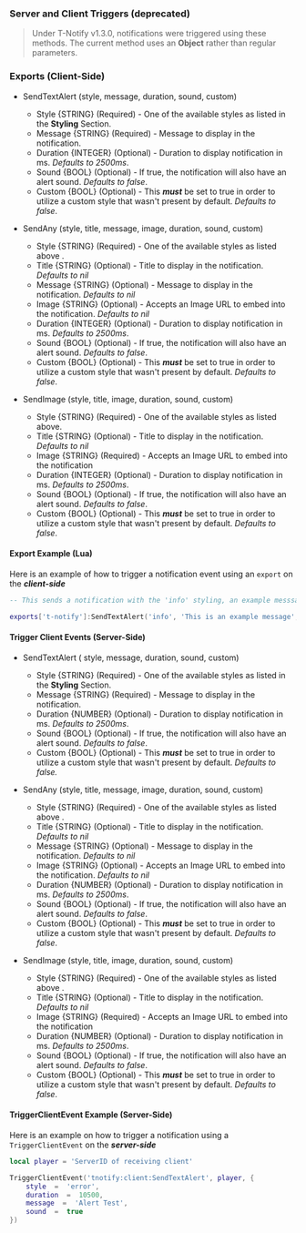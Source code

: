 
### Server and Client Triggers (deprecated)

>Under T-Notify v1.3.0, notifications were triggered using these methods. The current method uses an **Object** rather than regular parameters.

### Exports (Client-Side)

* SendTextAlert (style, message, duration, sound, custom)
	* Style {STRING} (Required) - One of the available styles as listed in the **Styling** Section.
	* Message {STRING} (Required) - Message to display in the notification.
	* Duration {INTEGER} (Optional) - Duration to display notification in ms. *Defaults to 2500ms*.
	* Sound {BOOL} (Optional) - If true, the notification will also have an alert sound. *Defaults to false*.
	* Custom {BOOL} (Optional) - This ***must*** be set to true in order to utilize a custom style that wasn't present by default. *Defaults to false*.

* SendAny (style,  title,  message,  image,  duration, sound, custom)
	* Style {STRING} (Required) - One of the available styles as listed above .
	* Title {STRING} (Optional) - Title to display in the notification. *Defaults to nil*
	* Message {STRING} (Optional) - Message to display in the notification. *Defaults to nil*
	* Image {STRING} (Optional) - Accepts an Image URL to embed into the notification. *Defaults to nil*
	* Duration {INTEGER} (Optional) - Duration to display notification in ms. *Defaults to 2500ms*.
	* Sound {BOOL} (Optional) - If true, the notification will also have an alert sound. *Defaults to false*.
	* Custom {BOOL} (Optional) - This ***must*** be set to true in order to utilize a custom style that wasn't present by default. *Defaults to false*.

* SendImage (style,  title,  image,  duration,  sound, custom)
	* Style {STRING} (Required) - One of the available styles as listed above.
	* Title {STRING} (Optional) - Title to display in the notification. *Defaults to nil*
	* Image {STRING} (Required) - Accepts an Image URL to embed into the notification
	* Duration {INTEGER} (Optional) - Duration to display notification in ms. *Defaults to 2500ms*.
	* Sound {BOOL} (Optional) - If true, the notification will also have an alert sound. *Defaults to false*.
	* Custom {BOOL} (Optional) - This ***must*** be set to true in order to utilize a custom style that wasn't present by default. *Defaults to false*.

#### Export Example (Lua)

Here is an example of how to trigger a notification event using an `export` on the ***client-side***

```lua
-- This sends a notification with the 'info' styling, an example messsage, a duration of 5500ms, and an audio alert

exports['t-notify']:SendTextAlert('info', 'This is an example message', 5500, true)
```

#### Trigger Client Events (Server-Side)

* SendTextAlert ( style, message, duration, sound, custom)
	* Style {STRING} (Required) - One of the available styles as listed in the **Styling** Section.
	* Message {STRING} (Required) - Message to display in the notification.
	* Duration {NUMBER} (Optional) - Duration to display notification in ms. *Defaults to 2500ms*.
	* Sound {BOOL} (Optional) - If true, the notification will also have an alert sound. *Defaults to false*.
	* Custom {BOOL} (Optional) - This ***must*** be set to true in order to utilize a custom style that wasn't present by default. *Defaults to false.*

* SendAny (style,  title,  message,  image,  duration, sound, custom)
	* Style {STRING} (Required) - One of the available styles as listed above .
	* Title {STRING} (Optional) - Title to display in the notification. *Defaults to nil*
	* Message {STRING} (Optional) - Message to display in the notification. *Defaults to nil*
	* Image {STRING} (Optional) - Accepts an Image URL to embed into the notification. *Defaults to nil*
	* Duration {NUMBER} (Optional) - Duration to display notification in ms. *Defaults to 2500ms*.
	* Sound {BOOL} (Optional) - If true, the notification will also have an alert sound. *Defaults to false*.
	* Custom {BOOL} (Optional) - This ***must*** be set to true in order to utilize a custom style that wasn't present by default. *Defaults to false*.

* SendImage (style,  title,  image,  duration,  sound, custom)
	* Style {STRING} (Required) - One of the available styles as listed above .
	* Title {STRING} (Optional) - Title to display in the notification. *Defaults to nil*
	* Image {STRING} (Required) - Accepts an Image URL to embed into the notification
	* Duration {NUMBER} (Optional) - Duration to display notification in ms. *Defaults to 2500ms*.
	* Sound {BOOL} (Optional) - If true, the notification will also have an alert sound. *Defaults to false*.
	* Custom {BOOL} (Optional) - This ***must*** be set to true in order to utilize a custom style that wasn't present by default. *Defaults to false*.

#### TriggerClientEvent Example (Server-Side)

Here is an example on how to trigger a notification using a `TriggerClientEvent` on the ***server-side***

``` lua
local player = 'ServerID of receiving client'

TriggerClientEvent('tnotify:client:SendTextAlert', player, {
	style  =  'error',
	duration  =  10500,
	message  =  'Alert Test',
	sound  =  true
})
```